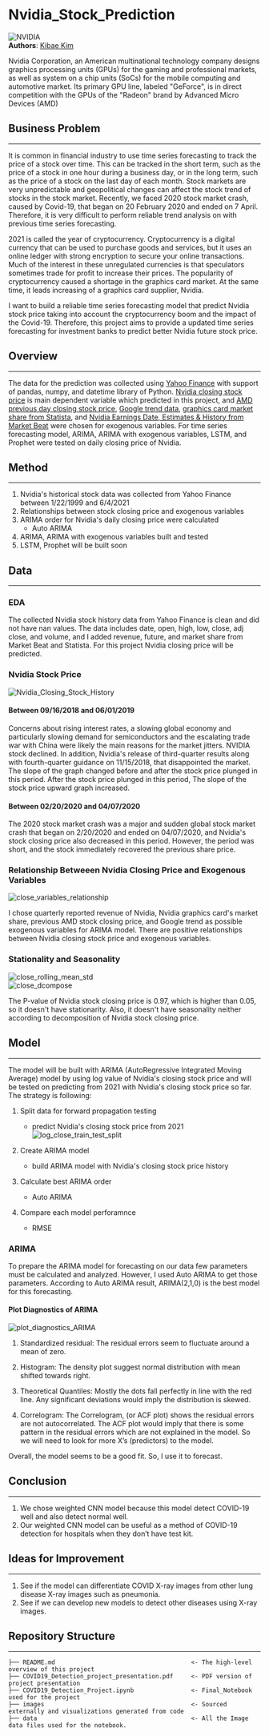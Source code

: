 # Nvidia_Stock_Prediction
![NVIDIA](images/nvidia_logo.jpg)<br>
**Authors**: [Kibae Kim](mailto:rlqo7376@gmail.com)

Nvidia Corporation, an American multinational technology company designs graphics processing units (GPUs) for the gaming and professional markets, as well as system on a chip units (SoCs) for the mobile computing and automotive market. Its primary GPU line, labeled "GeForce", is in direct competition with the GPUs of the "Radeon" brand by Advanced Micro Devices (AMD)


## Business Problem
***
It is common in financial industry to use time series forecasting to track the price of a stock over time. This can be tracked in the short term, such as the price of a stock in one hour during a business day, or in the long term, such as the price of a stock on the last day of each month. Stock markets are very unpredictable and geopolitical changes can affect the stock trend of stocks in the stock market. Recently, we faced 2020 stock market crash, caused by Covid-19, that began on 20 February 2020 and ended on 7 April. Therefore, it is very difficult to perform reliable trend analysis on with previous time series forecasting.

2021 is called the year of cryptocurrency. Cryptocurrency is a digital currency that can be used to purchase goods and services, but it uses an online ledger with strong encryption to secure your online transactions. Much of the interest in these unregulated currencies is that speculators sometimes trade for profit to increase their prices. The popularity of cryptocurrency caused a shortage in the graphics card market. At the same time, it leads increasing of a graphics card supplier, Nvidia.

I want to build a reliable time series forecasting model that predict Nvidia stock price taking into account the cryptocurrency boom and the impact of the Covid-19. Therefore, this project aims to provide a updated time series forecasting for investment banks to predict better Nvidia future stock price.


## Overview
***
The data for the prediction was collected using [Yahoo Finance](https://finance.yahoo.com/) with support of pandas, numpy, and datetime library of Python. [Nvidia closing stock price](https://finance.yahoo.com/quote/NVDA/history?p=NVDA) is main dependent variable which predicted in this project, and [AMD previous day closing stock price](https://finance.yahoo.com/quote/AMD?p=AMD&.tsrc=fin-srch), [Google trend data](https://trends.google.com/trends/explore?q=nvidia&geo=US), [graphics card market share from Statista](https://www.statista.com/statistics/274005/market-share-of-global-graphics-card-shipments-since-3rd-quarter-2010/), and [Nvidia Earnings Date, Estimates & History from Market Beat](https://www.marketbeat.com/stocks/NASDAQ/NVDA/earnings/) were chosen for exogenous variables. For time series forecasting model, ARIMA, ARIMA with exogenous variables, LSTM, and Prophet were tested on daily closing price of Nvidia.


## Method
***
1. Nvidia's historical stock data was collected from Yahoo Finance between 1/22/1999 and 6/4/2021
2. Relationships between stock closing price and exogenous variables
3. ARIMA order for Nvidia's daily closing price were calculated
    - Auto ARIMA
4. ARIMA, ARIMA with exogenous variables built and tested
5. LSTM, Prophet will be built soon


## Data
***
### EDA
The collected Nvidia stock history data from Yahoo Finance is clean and did not have nan values. The data includes date, open, high, low, close, adj close, and volume, and I added revenue, future, and market share from Market Beat and Statista. For this project Nvidia closing price will be predicted.


### Nvidia Stock Price
![Nvidia_Closing_Stock_History](images/nvidia_stock_history.png)<br>

#### Between 09/16/2018 and 06/01/2019
Concerns about rising interest rates, a slowing global economy and particularly slowing demand for semiconductors and the escalating trade war with China were likely the main reasons for the market jitters. NVIDIA stock declined. In addition, Nvidia's release of third-quarter results along with fourth-quarter guidance on 11/15/2018, that disappointed the market. The slope of the graph changed before and after the stock price plunged in this period. After the stock price plunged in this period, The slope of the stock price upward graph increased.

#### Between 02/20/2020 and 04/07/2020
The 2020 stock market crash was a major and sudden global stock market crash that began on 2/20/2020 and ended on 04/07/2020, and Nvidia's stock closing price also decreased in this period. However, the period was short, and the stock immediately recovered the previous share price.


### Relationship Betweeen Nvidia Closing Price and Exogenous Variables
![close_variables_relationship](images/close_variables_relationship.png)<br>

I chose quarterly reported revenue of Nvidia, Nvidia graphics card's market share, previous AMD stock closing price, and Google trend as possible exogenous variables for ARIMA model. There are positive relationships between Nvidia closing stock price and exogenous variables.


### Stationality and Seasonality
![close_rolling_mean_std](images/close_rolling_mean_std.png)<br>
![close_dcompose](images/close_dcompose.png)<br>

The P-value of Nvidia stock closing price is 0.97, which is higher than 0.05, so it doesn't have stationarity. Also, it doesn't have seasonality neither according to decomposition  of Nvidia stock closing price.


## Model
***
The model will be built with ARIMA (AutoRegressive Integrated Moving Average) model by using log value of Nvidia's closing stock price and will be tested on predicting from 2021 with Nvidia's closing stock price so far. The strategy is following:

1. Split data for forward propagation testing
    - predict Nvidia's closing stock price from 2021
![log_close_train_test_split](images/log_close_train_test_split.png)<br>

2. Create ARIMA model
    - build ARIMA model with Nvidia's closing stock price history
3. Calculate best ARIMA order
    - Auto ARIMA
4. Compare each model perforamnce
    - RMSE

### ARIMA
To prepare the ARIMA model for forecasting on our data few parameters must be calculated and analyzed. However, I used Auto ARIMA to get those parameters. According to Auto ARIMA result, ARIMA(2,1,0) is the best model for this forecasting.

#### Plot Diagnostics of ARIMA
![plot_diagnostics_ARIMA](images/plot_diagnostics_ARIMA.png)<br>

1. Standardized residual: The residual errors seem to fluctuate around a mean of zero.

2. Histogram: The density plot suggest normal distribution with mean shifted towards right.

3. Theoretical Quantiles: Mostly the dots fall perfectly in line with the red line. Any significant deviations would imply the distribution is skewed.

4. Correlogram: The Correlogram, (or ACF plot) shows the residual errors are not autocorrelated. The ACF plot would imply that there is some pattern in the residual errors which are not explained in the model. So we will need to look for more X’s (predictors) to the model.

Overall, the model seems to be a good fit. So, I use it to forecast.


## Conclusion
***

1. We chose weighted CNN model because this model detect COVID-19 well and also detect normal well.
2. Our weighted CNN model can be useful as a method of COVID-19 detection for hospitals when they don’t have test kit.


## Ideas for Improvement
***
1. See if the model can differentiate COVID X-ray images from other lung disease X-ray images such as pneumonia.
2. See if we can develop new models to detect other diseases using X-ray images.

## Repository Structure

***

```
├── README.md                                      <- The high-level overview of this project
├── COVID19_Detection_project_presentation.pdf     <- PDF version of project presentation
├── COVID19_Detection_Project.ipynb                <- Final_Notebook used for the project
├── images                                         <- Sourced externally and visualizations generated from code
├── data                                           <- All the Image data files used for the notebook.
```
